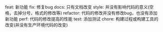 feat: 新功能
fix: 修复bug
docs: 只有文档改变
style: 并没有影响代码的意义(空格，去掉分号，格式的修改等)
refactor: 代码的修改并没有修改bug，也没有添加新功能
perf: 代码的修改提高的性能
test: 添加测试
chore: 构建过程或构建工具的改变(并没有生产环境代码的改变)